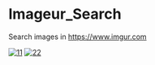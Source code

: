 # Imageur_Search
Search images in https://www.imgur.com

<a href="https://imgbb.com/"><img src="https://i.ibb.co/rMjZpmP/11.jpg" alt="11" border="0" /></a>
<a href="https://imgbb.com/"><img src="https://i.ibb.co/1nPgdp9/22.jpg" alt="22" border="0" /></a>
